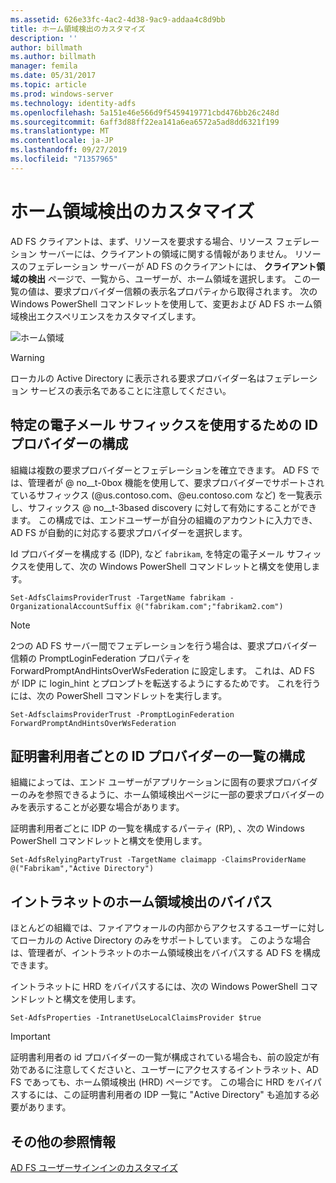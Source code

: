 ```yaml
---
ms.assetid: 626e33fc-4ac2-4d38-9ac9-addaa4c8d9bb
title: ホーム領域検出のカスタマイズ
description: ''
author: billmath
ms.author: billmath
manager: femila
ms.date: 05/31/2017
ms.topic: article
ms.prod: windows-server
ms.technology: identity-adfs
ms.openlocfilehash: 5a151e46e566d9f5459419771cbd476bb26c248d
ms.sourcegitcommit: 6aff3d88ff22ea141a6ea6572a5ad8dd6321f199
ms.translationtype: MT
ms.contentlocale: ja-JP
ms.lasthandoff: 09/27/2019
ms.locfileid: "71357965"
---
```

# <a name="home-realm-discovery-customization"></a>ホーム領域検出のカスタマイズ


AD FS クライアントは、まず、リソースを要求する場合、リソース フェデレーション サーバーには、クライアントの領域に関する情報がありません。 リソースのフェデレーション サーバーが AD FS のクライアントには、 **クライアント領域の検出**  ページで、一覧から、ユーザーが、ホーム領域を選択します。 この一覧の値は、要求プロバイダー信頼の表示名プロパティから取得されます。 次の Windows PowerShell コマンドレットを使用して、変更および AD FS ホーム領域検出エクスペリエンスをカスタマイズします。  
  
![ホーム領域](media/AD-FS-user-sign-in-customization/ADFS_Blue_Custom4.png)  
  
> [!WARNING]  
> ローカルの Active Directory に表示される要求プロバイダー名はフェデレーション サービスの表示名であることに注意してください。  
  



## <a name="configure-identity-provider-to-use-certain-email-suffixes"></a>特定の電子メール サフィックスを使用するための ID プロバイダーの構成  
組織は複数の要求プロバイダーとフェデレーションを確立できます。 AD FS では、管理者が @ no__t-0box 機能を使用して、要求プロバイダーでサポートされているサフィックス (@us.contoso.com、@eu.contoso.com など) を一覧表示し、サフィックス @ no__t-3based discovery に対して有効にすることができます。 この構成では、エンドユーザーが自分の組織のアカウントに入力でき、AD FS が自動的に対応する要求プロバイダーを選択します。  
  
Id プロバイダーを構成する \(IDP\), など `fabrikam`, を特定の電子メール サフィックスを使用して、次の Windows PowerShell コマンドレットと構文を使用します。  
  

`Set-AdfsClaimsProviderTrust -TargetName fabrikam -OrganizationalAccountSuffix @("fabrikam.com";"fabrikam2.com") ` 
 
>[!NOTE]
> 2つの AD FS サーバー間でフェデレーションを行う場合は、要求プロバイダー信頼の PromptLoginFederation プロパティを ForwardPromptAndHintsOverWsFederation に設定します。  これは、AD FS が IDP に login_hint とプロンプトを転送するようにするためです。  これを行うには、次の PowerShell コマンドレットを実行します。
>
>`Set-AdfsclaimsProviderTrust -PromptLoginFederation ForwardPromptAndHintsOverWsFederation`

## <a name="configure-an-identity-provider-list-per-relying-party"></a>証明書利用者ごとの ID プロバイダーの一覧の構成  
組織によっては、エンド ユーザーがアプリケーションに固有の要求プロバイダーのみを参照できるように、ホーム領域検出ページに一部の要求プロバイダーのみを表示することが必要な場合があります。  
  
証明書利用者ごとに IDP の一覧を構成するパーティ \(RP\), 、次の Windows PowerShell コマンドレットと構文を使用します。  
  
 
`Set-AdfsRelyingPartyTrust -TargetName claimapp -ClaimsProviderName @("Fabrikam","Active Directory") ` 

  
## <a name="bypass-home-realm-discovery-for-the-intranet"></a>イントラネットのホーム領域検出のバイパス  
ほとんどの組織では、ファイアウォールの内部からアクセスするユーザーに対してローカルの Active Directory のみをサポートしています。 このような場合は、管理者が、イントラネットのホーム領域検出をバイパスする AD FS を構成できます。  
  
イントラネットに HRD をバイパスするには、次の Windows PowerShell コマンドレットと構文を使用します。  
  

`Set-AdfsProperties -IntranetUseLocalClaimsProvider $true ` 
 
  
> [!IMPORTANT]  
> 証明書利用者の id プロバイダーの一覧が構成されている場合も、前の設定が有効であるに注意してくださいと、ユーザーにアクセスするイントラネット、AD FS であっても、ホーム領域検出 \(HRD\) ページです。 この場合に HRD をバイパスするには、この証明書利用者の IDP 一覧に "Active Directory" も追加する必要があります。  

## <a name="additional-references"></a>その他の参照情報 
[AD FS ユーザーサインインのカスタマイズ](AD-FS-user-sign-in-customization.md)  

